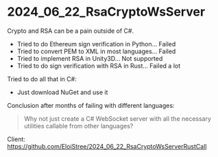
# 2024_06_22_RsaCryptoWsServer

Crypto and RSA can be a pain outside of C#.

- Tried to do Ethereum sign verification in Python... Failed
- Tried to convert PEM to XML in most languages... Failed
- Tried to implement RSA in Unity3D... Not supported
- Tried to do sign verification with RSA in Rust... Failed a lot

Tried to do all that in C#:
- Just download NuGet and use it

Conclusion after months of failing with different languages:
> Why not just create a C# WebSocket server with all the necessary utilities callable from other languages?


Client: https://github.com/EloiStree/2024_06_22_RsaCryptoWsServerRustCall
